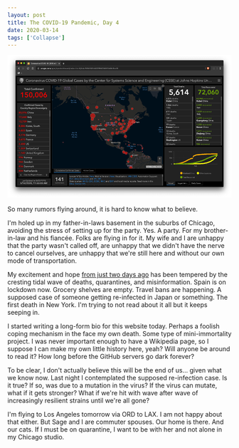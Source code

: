 ```yaml
---
layout: post
title: The COVID-19 Pandemic, Day 4
date: 2020-03-14
tags: ['Collapse']
---
```

![John Hopkins COVID-19 Dashboard](/assets/images/coronavirus-dashboard.png)

So many rumors flying around, it is hard to know what to believe.
<!--x-->

I'm holed up in my father-in-laws basement in the suburbs of Chicago, avoiding the stress of setting up for the party. Yes. A party. For my brother-in-law and his fiancée. Folks are flying in for it. My wife and I are unhappy that the party wasn't called off, are unhappy that we didn't have the nerve to cancel ourselves, are unhappy that we're still here and without our own mode of transportation.

My excitement and hope [from just two days ago](/2020/03/12/the-covid-19-pandemic-day-2) has been tempered by the cresting tidal wave of deaths, quarantines, and misinformation. Spain is on lockdown now. Grocery shelves are empty. Travel bans are happening. A supposed case of someone getting re-infected in Japan or something. The first death in New York. I'm trying to not read about it all but it keeps seeping in.

I started writing a long-form bio for this website today. Perhaps a foolish coping mechanism in the face my own death. Some type of mini-immortality project. I was never important enough to have a Wikipedia page, so I suppose I can make my own little history here, yeah? Will anyone be around to read it? How long before the GitHub servers go dark forever?

To be clear, I don't actually believe this will be the end of us... given what we know now. Last night I contemplated the supposed re-infection case. Is it true? If so, was due to a mutation in the virus? If the virus can mutate, what if it gets stronger? What if we're hit with wave after wave of increasingly resilient strains until we're all gone?

I'm flying to Los Angeles tomorrow via ORD to LAX. I am not happy about that either. But Sage and I are commuter spouses. Our home is there. And our cats. If I must be on quarantine, I want to be with her and not alone in my Chicago studio.